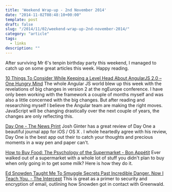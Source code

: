 ```yaml
---
title: 'Weekend Wrap-up - 2nd November 2014'
date: "2014-11-02T08:48:10+00:00"
template: post
draft: false
slug: "/2014/11/02/weekend-wrap-up-2nd-november-2014/"
category: "article"
tags:
  - links
description: ""
---
```


After surviving Mr 6's tenpin birthday party this weekend, I managed to catch up on some great articles this week. Happy reading.

<a href="http://onehungrymind.com/10-things-consider-keeping-level-head-angularjs-2-0/">10 Things To Consider While Keeping a Level Head About AngularJS 2.0 – One Hungry Mind</a>
The whole Angular JS world blew up this week with the revelations of big changes in version 2 at the ngEurope conference. I have only been working with the framework a couple of months myself and was also a little concerned with the big changes. But after reading and researching myself I believe the Angular team are making the right moves. JavaScript will be changing drastically over the next couple of years, the changes are only reflecting this.

<a href="http://www.thenewsprint.co/2014/10/31/day-one/">Day One - The News Print</a>
Josh Ginter has a great review of Day One a beautiful journal app for iOS / OS X . I whole heartedly agree with his review, Day One is the best app out their to catch your thoughts and precious moments in a way pen and paper can't.

<a href="http://www.bonappetit.com/test-kitchen/how-to/article/supermarket-psychology">How to Buy Food: The Psychology of the Supermarket - Bon Appétit</a>
Ever walked out of a supermarket with a whole lot of stuff you didn't plan to buy when only going in to get some milk? Here is how  they do it.

<a href="https://firstlook.org/theintercept/2014/10/28/smuggling-snowden-secrets/">Ed Snowden Taught Me To Smuggle Secrets Past Incredible Danger. Now I Teach You. - The Intercept</a>
This is great as a primer to security and encryption of email, outlining how Snowden got in contact with Greenwald.